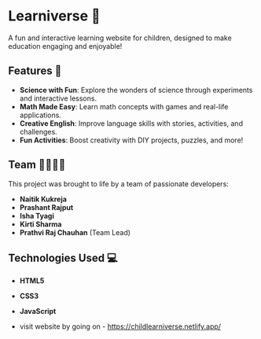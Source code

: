 # Learniverse 🌟  
A fun and interactive learning website for children, designed to make education engaging and enjoyable!  

## Features 🚀  
- **Science with Fun**: Explore the wonders of science through experiments and interactive lessons.  
- **Math Made Easy**: Learn math concepts with games and real-life applications.  
- **Creative English**: Improve language skills with stories, activities, and challenges.  
- **Fun Activities**: Boost creativity with DIY projects, puzzles, and more!  

## Team 👩‍💻👨‍💻  
This project was brought to life by a team of passionate developers:  
- **Naitik Kukreja**  
- **Prashant Rajput**  
- **Isha Tyagi**  
- **Kirti Sharma**  
- **Prathvi Raj Chauhan** (Team Lead)  

## Technologies Used 💻  
- **HTML5**  
- **CSS3**  
- **JavaScript**

- visit website by going on - https://childlearniverse.netlify.app/
